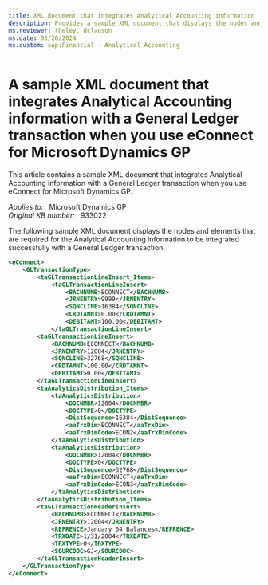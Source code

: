 ```yaml
---
title: XML document that integrates Analytical Accounting information
description: Provides a sample XML document that displays the nodes and elements that are required for the Analytical Accounting information to be integrated successfully with a General Ledger transaction in Microsoft Dynamics GP.
ms.reviewer: theley, dclauson
ms.date: 03/20/2024
ms.custom: sap:Financial - Analytical Accounting
---
```

# A sample XML document that integrates Analytical Accounting information with a General Ledger transaction when you use eConnect for Microsoft Dynamics GP

This article contains a sample XML document that integrates Analytical Accounting information with a General Ledger transaction when you use eConnect for Microsoft Dynamics GP.

_Applies to:_ &nbsp; Microsoft Dynamics GP  
_Original KB number:_ &nbsp; 933022

The following sample XML document displays the nodes and elements that are required for the Analytical Accounting information to be integrated successfully with a General Ledger transaction.

```xml
<eConnect>
    <GLTransactionType>
        <taGLTransactionLineInsert_Items>
            <taGLTransactionLineInsert>
                <BACHNUMB>ECONNECT</BACHNUMB>
                <JRNENTRY>9999</JRNENTRY>
                <SQNCLINE>16384</SQNCLINE>
                <CRDTAMNT>0.00</CRDTAMNT>
                <DEBITAMT>100.00</DEBITAMT>
            </taGLTransactionLineInsert>
        <taGLTransactionLineInsert>
            <BACHNUMB>ECONNECT</BACHNUMB>
            <JRNENTRY>12004</JRNENTRY>
            <SQNCLINE>32768</SQNCLINE>
            <CRDTAMNT>100.00</CRDTAMNT>
            <DEBITAMT>0.00</DEBITAMT>
        </taGLTransactionLineInsert>
        <taAnalyticsDistribution_Items>
            <taAnalyticsDistribution>
                <DOCNMBR>12004</DOCNMBR>
                <DOCTYPE>0</DOCTYPE>
                <DistSequence>16384</DistSequence>
                <aaTrxDim>ECONNECT</aaTrxDim>
                <aaTrxDimCode>ECON2</aaTrxDimCode>
            </taAnalyticsDistribution>
            <taAnalyticsDistribution>
                <DOCNMBR>12004</DOCNMBR>
                <DOCTYPE>0</DOCTYPE>
                <DistSequence>32768</DistSequence>
                <aaTrxDim>ECONNECT</aaTrxDim>
                <aaTrxDimCode>ECON3</aaTrxDimCode>
            </taAnalyticsDistribution>
        </taAnalyticsDistribution_Items>
        <taGLTransactionHeaderInsert>
            <BACHNUMB>ECONNECT</BACHNUMB>
            <JRNENTRY>12004</JRNENTRY>
            <REFRENCE>January 04 Balances</REFRENCE>
            <TRXDATE>1/31/2004</TRXDATE>
            <TRXTYPE>0</TRXTYPE>
            <SOURCDOC>GJ</SOURCDOC>
        </taGLTransactionHeaderInsert>
    </GLTransactionType>
</eConnect>
```
